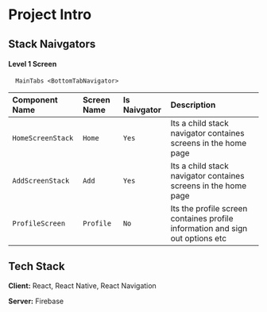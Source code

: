 # Project Intro

## Stack Naivgators

#### Level 1 Screen

```http
  MainTabs <BottomTabNavigator>
```

| Component Name    | Screen Name | Is Naivgator | Description                                                                   |
| :---------------- | :---------- | :----------- | :---------------------------------------------------------------------------- |
| `HomeScreenStack` | `Home`      | `Yes`        | Its a child stack navigator containes screens in the home page                |
| `AddScreenStack`  | `Add`       | `Yes`        | Its a child stack navigator containes screens in the home page                |
| `ProfileScreen`   | `Profile`   | `No`         | Its the profile screen containes profile information and sign out options etc |

## Tech Stack

**Client:** React, React Native, React Navigation

**Server:** Firebase
